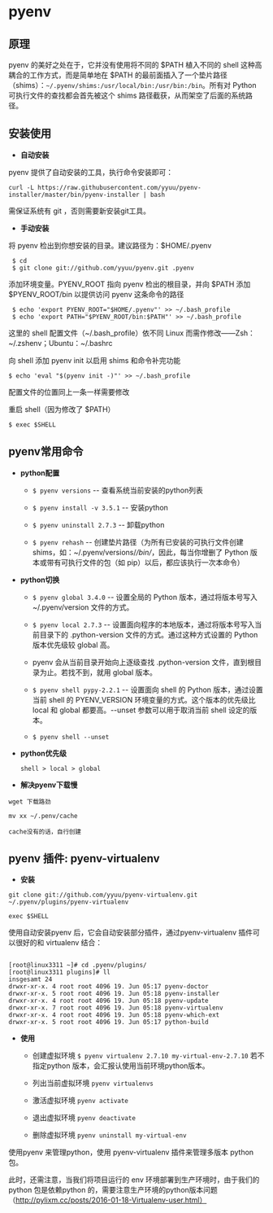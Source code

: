 # pyenv

## 原理

pyenv 的美好之处在于，它并没有使用将不同的 $PATH 植入不同的 shell 这种高耦合的工作方式，而是简单地在 $PATH 的最前面插入了一个垫片路径（shims）：`~/.pyenv/shims:/usr/local/bin:/usr/bin:/bin`。所有对 Python 可执行文件的查找都会首先被这个 shims 路径截获，从而架空了后面的系统路径。

## 安装使用

- **自动安装**

pyenv 提供了自动安装的工具，执行命令安装即可：

```
curl -L https://raw.githubusercontent.com/yyuu/pyenv-installer/master/bin/pyenv-installer | bash
```
需保证系统有 git ，否则需要新安装git工具。

- **手动安装**

将 pyenv 检出到你想安装的目录。建议路径为：$HOME/.pyenv

```
 $ cd
 $ git clone git://github.com/yyuu/pyenv.git .pyenv
```
添加环境变量。PYENV_ROOT 指向 pyenv 检出的根目录，并向 $PATH 添加 $PYENV_ROOT/bin 以提供访问 pyenv 这条命令的路径

```
 $ echo 'export PYENV_ROOT="$HOME/.pyenv"' >> ~/.bash_profile
 $ echo 'export PATH="$PYENV_ROOT/bin:$PATH"' >> ~/.bash_profile
```
这里的 shell 配置文件（~/.bash_profile）依不同 Linux 而需作修改——Zsh：~/.zshenv；Ubuntu：~/.bashrc

向 shell 添加 pyenv init 以启用 shims 和命令补完功能

```
$ echo 'eval "$(pyenv init -)"' >> ~/.bash_profile
```
配置文件的位置同上一条一样需要修改

重启 shell（因为修改了 $PATH）

```
$ exec $SHELL
```

## pyenv常用命令

- **python配置**

    - `$ pyenv versions` -- 查看系统当前安装的python列表

    - `$ pyenv install -v 3.5.1` -- 安装python

    - `$ pyenv uninstall 2.7.3` -- 卸载python

    - `$ pyenv rehash` -- 创建垫片路径（为所有已安装的可执行文件创建 shims，如：~/.pyenv/versions/*/bin/*，因此，每当你增删了 Python 版本或带有可执行文件的包（如 pip）以后，都应该执行一次本命令）


- **python切换**

   - `$ pyenv global 3.4.0` -- 设置全局的 Python 版本，通过将版本号写入 ~/.pyenv/version 文件的方式。

   - `$ pyenv local 2.7.3` -- 设置面向程序的本地版本，通过将版本号写入当前目录下的 .python-version 文件的方式。通过这种方式设置的 Python 版本优先级较 global 高。
   - pyenv 会从当前目录开始向上逐级查找 .python-version 文件，直到根目录为止。若找不到，就用 global 版本。

   - `$ pyenv shell pypy-2.2.1` -- 设置面向 shell 的 Python 版本，通过设置当前 shell 的 PYENV_VERSION 环境变量的方式。这个版本的优先级比 local 和 global 都要高。--unset 参数可以用于取消当前 shell 设定的版本。

   - `$ pyenv shell --unset`

- **python优先级**
   
   `shell > local > global`
   
- **解决pyenv下载慢**
```
wget 下载路劲

mv xx ~/.penv/cache

cache没有的话，自行创建
```
   
## pyenv 插件: pyenv-virtualenv

- **安装**

```
git clone git://github.com/yyuu/pyenv-virtualenv.git ~/.pyenv/plugins/pyenv-virtualenv

exec $SHELL
```

使用自动安装pyenv 后，它会自动安装部分插件，通过pyenv-virtualenv 插件可以很好的和 virtualenv 结合：

```

[root@linux3311 ~]# cd .pyenv/plugins/
[root@linux3311 plugins]# ll
insgesamt 24
drwxr-xr-x. 4 root root 4096 19. Jun 05:17 pyenv-doctor
drwxr-xr-x. 5 root root 4096 19. Jun 05:18 pyenv-installer
drwxr-xr-x. 4 root root 4096 19. Jun 05:18 pyenv-update
drwxr-xr-x. 7 root root 4096 19. Jun 05:18 pyenv-virtualenv
drwxr-xr-x. 4 root root 4096 19. Jun 05:18 pyenv-which-ext
drwxr-xr-x. 5 root root 4096 19. Jun 05:17 python-build

```

- **使用**

    - 创建虚拟环境 `$ pyenv virtualenv 2.7.10 my-virtual-env-2.7.10`
    若不指定python 版本，会汇报认使用当前环境python版本。
    
    - 列出当前虚拟环境 `pyenv virtualenvs`
    
    - 激活虚拟环境 `pyenv activate`
    
    - 退出虚拟环境 `pyenv deactivate`
    
    - 删除虚拟环境 `pyenv uninstall my-virtual-env`

使用pyenv 来管理python，使用 pyenv-virtualenv 插件来管理多版本 python包。

此时，还需注意，当我们将项目运行的 env 环境部署到生产环境时，由于我们的python 包是依赖python 的，需要注意生产环境的python版本问题
（http://pylixm.cc/posts/2016-01-18-Virtualenv-user.html）






